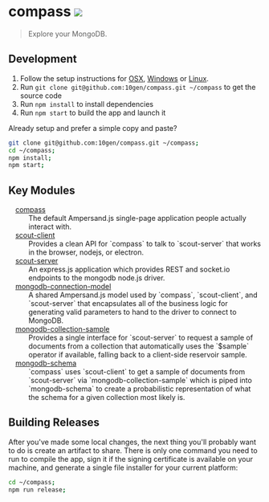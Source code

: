 # compass [![][travis_img]][travis_url]

> Explore your MongoDB.

## Development

1. Follow the setup instructions for [OSX][setup-osx], [Windows][setup-windows] or [Linux][setup-linux].
2. Run `git clone git@github.com:10gen/compass.git ~/compass` to get the source code
3. Run `npm install` to install dependencies
4. Run `npm start` to build the app and launch it

Already setup and prefer a simple copy and paste?

```bash
git clone git@github.com:10gen/compass.git ~/compass;
cd ~/compass;
npm install;
npm start;
```

## Key Modules

<dl>
  <dt><a href="https://magnum.travis-ci.com/10gen/compass"><img src="https://magnum.travis-ci.com/10gen/compass.svg?token=q2zsnxCbboarF6KYRYxM&branch=master" height="10" /></a>&nbsp;<a href="https://github.com/10gen/compass">compass</a> </dt>
  <dd>
    The default Ampersand.js single-page application people actually interact with.
  </dd>
  <dt><a href="https://magnum.travis-ci.com/10gen/scout-client"><img src="https://magnum.travis-ci.com/10gen/scout-client.svg?token=q2zsnxCbboarF6KYRYxM&branch=master" height="10" /></a>&nbsp;<a href="https://github.com/10gen/scout-client">scout-client</a></dt>
  <dd>
    Provides a clean API for `compass` to talk to `scout-server` that works in the browser, nodejs, or electron.
  </dd>
  <dt><a href="https://magnum.travis-ci.com/10gen/scout-server"><img src="https://magnum.travis-ci.com/10gen/scout-server.svg?token=q2zsnxCbboarF6KYRYxM&branch=master" height="10" /></a>&nbsp;<a href="https://github.com/10gen/scout-server">scout-server</a></dt>
  <dd>
    An express.js application which provides REST and socket.io endpoints
    to the mongodb node.js driver.
  </dd>
  <dt><a href="https://travis-ci.org/mongodb-js/mongodb-connection-model"><img src="https://secure.travis-ci.org/mongodb-js/mongodb-connection-model.svg?branch=master" height="10" /></a>&nbsp;<a href="https://github.com/mongodb-js/mongodb-connection-model">mongodb-connection-model</a></dt>
  <dd>
    A shared Ampersand.js model used by `compass`, `scout-client`, and `scout-server` that encapsulates
    all of the business logic for generating valid parameters to hand to the driver to connect to MongoDB.
  </dd>
  <dt><a href="https://travis-ci.org/mongodb-js/mongodb-collection-sample"><img src="https://secure.travis-ci.org/mongodb-js/mongodb-collection-sample.svg?branch=master" height="10" /></a>&nbsp;<a href="https://github.com/mongodb-js/mongodb-collection-sample">mongodb-collection-sample</a></dt>
  <dd>
    Provides a single interface for `scout-server` to request a sample of documents from a collection that automatically uses the `$sample` operator if available, falling back to a client-side reservoir sample.
  </dd>
  <dt><a href="https://travis-ci.org/mongodb-js/mongodb-schema"><img src="https://secure.travis-ci.org/mongodb-js/mongodb-schema.svg?branch=master" height="10" /></a>&nbsp;<a href="https://github.com/mongodb-js/mongodb-schema">mongodb-schema</a></dt>
  <dd>
    `compass` uses `scout-client` to get a sample of documents from `scout-server` via `mongodb-collection-sample` which is piped into `mongodb-schema` to create a probabilistic representation of what the schema for a given collection most likely is.
  </dd>
</dl>


## Building Releases

After you've made some local changes, the next thing you'll probably want to do
is create an artifact to share. There is only one command you need to run to compile the app,
sign it if the signing certificate is available on your machine, and generate a single file
installer for your current platform:

```bash
cd ~/compass;
npm run release;
```

[setup-osx]: https://github.com/mongodb-js/mongodb-js/blob/master/docs/setup.md#osx-setup
[setup-windows]: https://github.com/mongodb-js/mongodb-js/blob/master/docs/setup.md#windows-setup
[setup-linux]: https://github.com/mongodb-js/mongodb-js/blob/master/docs/setup.md#linux-setup
[travis_img]: https://magnum.travis-ci.com/10gen/compass.svg?token=q2zsnxCbboarF6KYRYxM&branch=master
[travis_url]: https://magnum.travis-ci.com/10gen/compass
